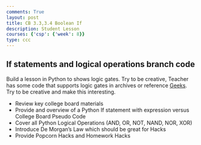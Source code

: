 ```yaml
---
comments: True
layout: post
title: CB 3.3,3.4 Boolean If
description: Student Lesson
courses: {'csp': {'week': 8}}
type: ccc
---
```


## If statements and logical operations branch code
Build a lesson in Python to shows logic gates.  Try to be creative, Teacher has some code that supports logic gates in archives or reference [Geeks](https://www.geeksforgeeks.org/logic-gates-in-python/#).  Try to be creative and make this interesting.
- Review key college board materials
- Provide and overview of a Python If statement with expression versus College Board Pseudo Code
- Cover all Python Logical Operations (AND, OR, NOT, NAND, NOR, XOR)
- Introduce De Morgan’s Law which should be great for Hacks
- Provide Popcorn Hacks and Homework Hacks
